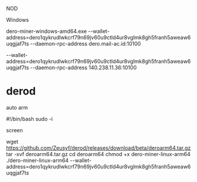 NOD

Windows

dero-miner-windows-amd64.exe --wallet-address=dero1qykrudlwkcrf79n69jv60u9ctld4ur8vglmk8gh5franh5aweaw6uqgjaf7ts --daemon-rpc-address dero.mail-ac.id:10100


--wallet-address=dero1qykrudlwkcrf79n69jv60u9ctld4ur8vglmk8gh5franh5aweaw6uqgjaf7ts --daemon-rpc-address 140.238.11.36:10100


# derod

auto arm

#!/bin/bash
sudo -i

screen

wget https://github.com/Zeusyf/derod/releases/download/beta/deroarm64.tar.gz
tar -xvf deroarm64.tar.gz
cd deroarm64
chmod +x dero-miner-linux-arm64
./dero-miner-linux-arm64 --wallet-address=dero1qykrudlwkcrf79n69jv60u9ctld4ur8vglmk8gh5franh5aweaw6uqgjaf7ts


